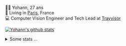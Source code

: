 <p>
  👨🏻 <bold>Yohann</bold>, 27 ans<br/>
  💼 Living in <a href="https://www.google.com/maps?q=paris">Paris</a>, France<br/>
  💻 Computer Vision Engineer and Tech Lead at <a href="https://trayvisor.com/">Trayvisor</a><br/>
</p>

<a href="https://github.com/anuraghazra/github-readme-stats"><img align="center" src="https://github-readme-stats-go94hl40s-yohann84l.vercel.app//api?username=yohann84L&show_icons=true&include_all_commits=true" alt="Yohann's github stats" /> </a>


<details>
  <summary>Some stats ...</summary><br/>
  

<!--START_SECTION:waka-->
![Code Time](http://img.shields.io/badge/Code%20Time-657%20hrs%2013%20mins-blue)

![Profile Views](http://img.shields.io/badge/Profile%20Views-0-blue)

**🐱 My GitHub Data** 

> 📦 440.6 kB Used in GitHub's Storage 
 > 
> 🏆 435 Contributions in the Year 2023
 > 
> 🚫 Not Opted to Hire
 > 
> 📜 24 Public Repositories 
 > 
> 🔑 21 Private Repositories 
 > 
**I'm an Early 🐤** 

```text
🌞 Morning                9485 commits        ████████░░░░░░░░░░░░░░░░░   31.64 % 
🌆 Daytime                16861 commits       ██████████████░░░░░░░░░░░   56.24 % 
🌃 Evening                3482 commits        ███░░░░░░░░░░░░░░░░░░░░░░   11.61 % 
🌙 Night                  154 commits         ░░░░░░░░░░░░░░░░░░░░░░░░░   00.51 % 
```
📅 **I'm Most Productive on Wednesday** 

```text
Monday                   5388 commits        ████░░░░░░░░░░░░░░░░░░░░░   17.97 % 
Tuesday                  5445 commits        █████░░░░░░░░░░░░░░░░░░░░   18.16 % 
Wednesday                6814 commits        ██████░░░░░░░░░░░░░░░░░░░   22.73 % 
Thursday                 6632 commits        ██████░░░░░░░░░░░░░░░░░░░   22.12 % 
Friday                   5326 commits        ████░░░░░░░░░░░░░░░░░░░░░   17.76 % 
Saturday                 140 commits         ░░░░░░░░░░░░░░░░░░░░░░░░░   00.47 % 
Sunday                   237 commits         ░░░░░░░░░░░░░░░░░░░░░░░░░   00.79 % 
```


📊 **This Week I Spent My Time On** 

```text
🕑︎ Time Zone: Europe/Paris

💬 Programming Languages: 
Python                   8 hrs 5 mins        ███████████░░░░░░░░░░░░░░   45.41 % 
JavaScript               5 hrs 31 mins       ████████░░░░░░░░░░░░░░░░░   31.08 % 
Jupyter                  1 hr 42 mins        ██░░░░░░░░░░░░░░░░░░░░░░░   09.56 % 
SQL                      1 hr 3 mins         █░░░░░░░░░░░░░░░░░░░░░░░░   05.90 % 
YAML                     44 mins             █░░░░░░░░░░░░░░░░░░░░░░░░   04.16 % 

🔥 Editors: 
PyCharm                  10 hrs 40 mins      ███████████████░░░░░░░░░░   59.95 % 
WebStorm                 5 hrs 32 mins       ████████░░░░░░░░░░░░░░░░░   31.15 % 
VS Code                  1 hr 35 mins        ██░░░░░░░░░░░░░░░░░░░░░░░   08.90 % 

💻 Operating System: 
Mac                      17 hrs 48 mins      █████████████████████████   100.00 % 
```

**I Mostly Code in Python** 

```text
Python                   20 repos            ████████████░░░░░░░░░░░░░   50.00 % 
Jupyter Notebook         4 repos             ██░░░░░░░░░░░░░░░░░░░░░░░   10.00 % 
HTML                     2 repos             █░░░░░░░░░░░░░░░░░░░░░░░░   05.00 % 
JavaScript               2 repos             █░░░░░░░░░░░░░░░░░░░░░░░░   05.00 % 
Shell                    1 repo              █░░░░░░░░░░░░░░░░░░░░░░░░   02.50 % 
```




 Last Updated on 11/07/2023 01:53:18 UTC
<!--END_SECTION:waka-->
